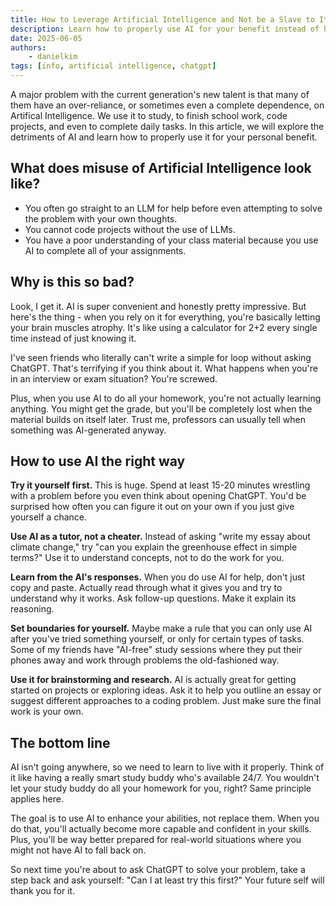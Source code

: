 ```yaml
---
title: How to Leverage Artificial Intelligence and Not be a Slave to It
description: Learn how to properly use AI for your benefit instead of harm!
date: 2025-06-05
authors:
    - danielkim
tags: [info, artificial intelligence, chatgpt]
---
```


A major problem with the current generation's new talent is that many of them have an over-reliance, or sometimes even a complete dependence, on Artifical Intelligence. We use it to study, to finish school work, code projects, and even to complete daily tasks. In this article, we will explore the detriments of AI and learn how to properly use it for your personal benefit.

## What does misuse of Artificial Intelligence look like?

- You often go straight to an LLM for help before even attempting to solve the problem with your own thoughts.
- You cannot code projects without the use of LLMs.
- You have a poor understanding of your class material because you use AI to complete all of your assignments.

## Why is this so bad?

Look, I get it. AI is super convenient and honestly pretty impressive. But here's the thing - when you rely on it for everything, you're basically letting your brain muscles atrophy. It's like using a calculator for 2+2 every single time instead of just knowing it.

I've seen friends who literally can't write a simple for loop without asking ChatGPT. That's terrifying if you think about it. What happens when you're in an interview or exam situation? You're screwed.

Plus, when you use AI to do all your homework, you're not actually learning anything. You might get the grade, but you'll be completely lost when the material builds on itself later. Trust me, professors can usually tell when something was AI-generated anyway.

## How to use AI the right way

**Try it yourself first.** This is huge. Spend at least 15-20 minutes wrestling with a problem before you even think about opening ChatGPT. You'd be surprised how often you can figure it out on your own if you just give yourself a chance.

**Use AI as a tutor, not a cheater.** Instead of asking "write my essay about climate change," try "can you explain the greenhouse effect in simple terms?" Use it to understand concepts, not to do the work for you.

**Learn from the AI's responses.** When you do use AI for help, don't just copy and paste. Actually read through what it gives you and try to understand why it works. Ask follow-up questions. Make it explain its reasoning.

**Set boundaries for yourself.** Maybe make a rule that you can only use AI after you've tried something yourself, or only for certain types of tasks. Some of my friends have "AI-free" study sessions where they put their phones away and work through problems the old-fashioned way.

**Use it for brainstorming and research.** AI is actually great for getting started on projects or exploring ideas. Ask it to help you outline an essay or suggest different approaches to a coding problem. Just make sure the final work is your own.

## The bottom line

AI isn't going anywhere, so we need to learn to live with it properly. Think of it like having a really smart study buddy who's available 24/7. You wouldn't let your study buddy do all your homework for you, right? Same principle applies here.

The goal is to use AI to enhance your abilities, not replace them. When you do that, you'll actually become more capable and confident in your skills. Plus, you'll be way better prepared for real-world situations where you might not have AI to fall back on.

So next time you're about to ask ChatGPT to solve your problem, take a step back and ask yourself: "Can I at least try this first?" Your future self will thank you for it.
